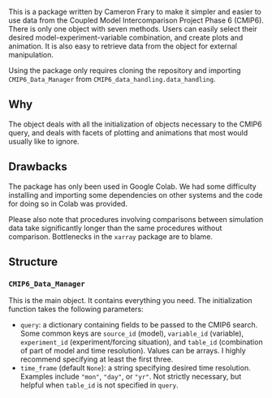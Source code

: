 This is a package written by Cameron Frary to make it simpler and easier to use data from the Coupled Model Intercomparison Project Phase 6 (CMIP6). There is only one object with seven methods. Users can easily select their desired model-experiment-variable combination, and create plots and animation. It is also easy to retrieve data from the object for external manipulation.

Using the package only requires cloning the repository and importing `CMIP6_Data_Manager` from `CMIP6_data_handling.data_handling`.

## Why

The object deals with all the initialization of objects necessary to the CMIP6 query, and deals with facets of plotting and animations that most would usually like to ignore.

## Drawbacks

The package has only been used in Google Colab. We had some difficulty installing and importing some dependencies on other systems and the code for doing so in Colab was provided.

Please also note that procedures involving comparisons between simulation data take significantly longer than the same procedures without comparison. Bottlenecks in the `xarray` package are to blame.

## Structure

### `CMIP6_Data_Manager`

This is the main object. It contains everything you need. The initialization function takes the following parameters:

- `query`: a dictionary containing fields to be passed to the CMIP6 search. Some common keys are `source_id` (model), `variable_id` (variable), `experiment_id` (experiment/forcing situation), and `table_id` (combination of part of model and time resolution). Values can be arrays. I highly recommend specifying at least the first three.
- `time_frame` (default `None`): a string specifying desired time resolution. Examples include `"mon"`, `"day"`, or `"yr"`. Not strictly necessary, but helpful when `table_id` is not specified in `query`.

#### 
